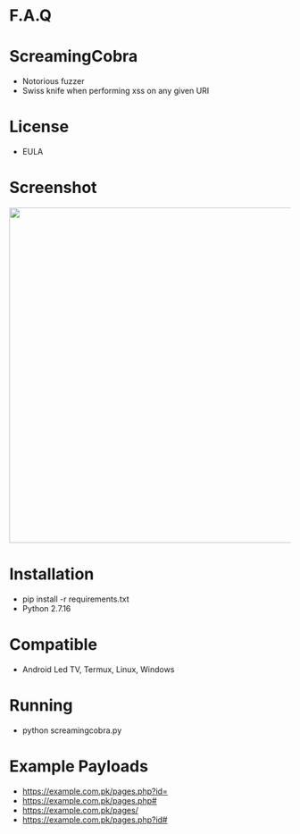 # F.A.Q

# ScreamingCobra
- Notorious fuzzer
- Swiss knife when performing xss on any given URI

# License
- EULA

# Screenshot
<div align="center">
    <img src="http://oi66.tinypic.com/6oog00.jpg" width="600px"</img> 
</div>

# Installation
- pip install -r requirements.txt 
- Python 2.7.16

# Compatible
- Android Led TV, Termux, Linux, Windows

# Running
- python screamingcobra.py

# Example Payloads
- https://example.com.pk/pages.php?id=
- https://example.com.pk/pages.php#
- https://example.com.pk/pages/
- https://example.com.pk/pages.php?id#


